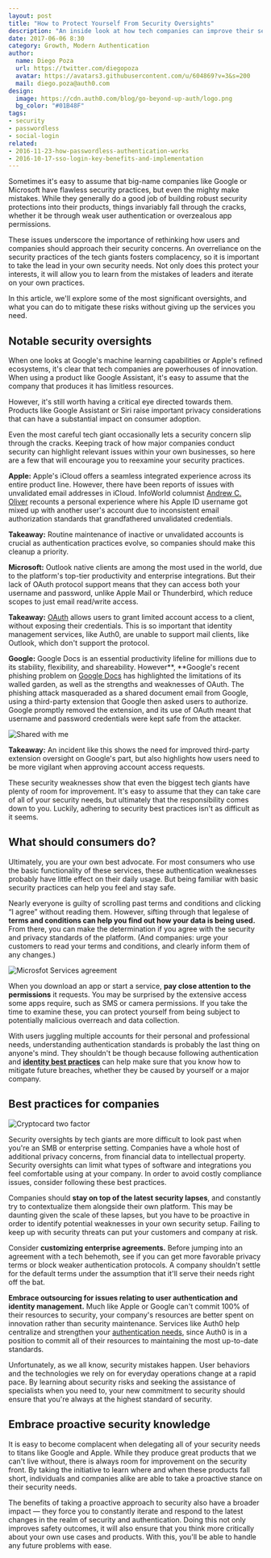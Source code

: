 ```yaml
---
layout: post
title: "How to Protect Yourself From Security Oversights"
description: "An inside look at how tech companies can improve their security — and what you can do to help yours, too"
date: 2017-06-06 8:30
category: Growth, Modern Authentication
author:
  name: Diego Poza
  url: https://twitter.com/diegopoza
  avatar: https://avatars3.githubusercontent.com/u/604869?v=3&s=200
  mail: diego.poza@auth0.com
design:
  image: https://cdn.auth0.com/blog/go-beyond-up-auth/logo.png
  bg_color: "#01B48F"
tags:
- security
- passwordless
- social-login
related:
- 2016-11-23-how-passwordless-authentication-works
- 2016-10-17-sso-login-key-benefits-and-implementation
---
```


Sometimes it's easy to assume that big-name companies like Google or Microsoft have flawless security practices, but even the mighty make mistakes. While they generally do a good job of building robust security protections into their products, things invariably fall through the cracks, whether it be through weak user authentication or overzealous app permissions.

These issues underscore the importance of rethinking how users and companies should approach their security concerns. An overreliance on the security practices of the tech giants fosters complacency, so it is important to take the lead in your own security needs. Not only does this protect your interests, it will allow you to learn from the mistakes of leaders and iterate on your own practices.

In this article, we'll explore some of the most significant oversights, and what you can do to mitigate these risks without giving up the services you need.

## Notable security oversights

When one looks at Google's machine learning capabilities or Apple's refined ecosystems, it's clear that tech companies are powerhouses of innovation. When using a product like Google Assistant, it's easy to assume that the company that produces it has limitless resources.

However, it's still worth having a critical eye directed towards them. Products like Google Assistant or Siri raise important privacy considerations that can have a substantial impact on consumer adoption.

Even the most careful tech giant occasionally lets a security concern slip through the cracks. Keeping track of how major companies conduct security can highlight relevant issues within your own businesses, so here are a few that will encourage you to reexamine your security practices.

**Apple:** Apple's iCloud offers a seamless integrated experience across its entire product line. However, there have been reports of issues with unvalidated email addresses in iCloud. InfoWorld columnist [Andrew C. Oliver](http://www.infoworld.com/article/3112124/security/the-catch-22-with-apple-security.html) recounts a personal experience where his Apple ID username got mixed up with another user's account due to inconsistent email authorization standards that grandfathered unvalidated credentials.

**Takeaway:** Routine maintenance of inactive or unvalidated accounts is crucial as authentication practices evolve, so companies should make this cleanup a priority.

**Microsoft:** Outlook native clients are among the most used in the world, due to the platform's top-tier productivity and enterprise integrations. But their lack of OAuth protocol support means that they can access both your username and password, unlike Apple Mail or Thunderbird, which reduce scopes to just email read/write access.

**Takeaway:** [OAuth](https://auth0.com/docs/protocols/oauth2) allows users to grant limited account access to a client, without exposing their credentials. This is so important that identity management services, like Auth0, are unable to support mail clients, like Outlook, which don't support the protocol.

**Google:** Google Docs is an essential productivity lifeline for millions due to its stability, flexibility, and shareability. However**, **Google's recent phishing problem on [Google Docs](https://auth0.com/blog/all-you-need-to-know-about-the-google-docs-phishing-attack/) has highlighted the limitations of its walled garden, as well as the strengths and weaknesses of OAuth. The phishing attack masqueraded as a shared document email from Google, using a third-party extension that Google then asked users to authorize. Google promptly removed the extension, and its use of OAuth meant that username and password credentials were kept safe from the attacker.

![Shared with me](https://cdn.auth0.com/blog/phish/sharedwithme.png)

**Takeaway:** An incident like this shows the need for improved third-party extension oversight on Google's part, but also highlights how users need to be more vigilant when approving account access requests.

These security weaknesses show that even the biggest tech giants have plenty of room for improvement. It's easy to assume that they can take care of all of your security needs, but ultimately that the responsibility comes down to you. Luckily, adhering to security best practices isn't as difficult as it seems.

## What should consumers do?

Ultimately, you are your own best advocate. For most consumers who use the basic functionality of these services, these authentication weaknesses probably have little effect on their daily usage. But being familiar with basic security practices can help you feel and stay safe.

Nearly everyone is guilty of scrolling past terms and conditions and clicking “I agree” without reading them. However, sifting through that legalese of **terms and conditions can help you find out how your data is being used.** From there, you can make the determination if you agree with the security and privacy standards of the platform. (And companies: urge your customers to read your terms and conditions, and clearly inform them of any changes.)

![Microsfot Services agreement](https://cdn.auth0.com/blog/microsft/servicesagreement.png)

When you download an app or start a service, **pay close attention to the permissions** it requests. You may be surprised by the extensive access some apps require, such as SMS or camera permissions. If you take the time to examine these, you can protect yourself from being subject to potentially malicious overreach and data collection.

With users juggling multiple accounts for their personal and professional needs, understanding authentication standards is probably the last thing on anyone's mind. They shouldn't be though because following authentication and [**identity best practices**](https://auth0.com/blog/personal-information-security-identity-guide/) can help make sure that you know how to mitigate future breaches, whether they be caused by yourself or a major company.

## Best practices for companies

![Cryptocard two factor](https://cdn.auth0.com/blog/companies/CryptoCard_two_factor.jpg)

Security oversights by tech giants are more difficult to look past when you're an SMB or enterprise setting. Companies have a whole host of additional privacy concerns, from financial data to intellectual property. Security oversights can limit what types of software and integrations you feel comfortable using at your company. In order to avoid costly compliance issues, consider following these best practices.

Companies should **stay on top of the latest security lapses**, and constantly try to contextualize them alongside their own platform. This may be daunting given the scale of these lapses, but you have to be proactive in order to identify potential weaknesses in your own security setup. Failing to keep up with security threats can put your customers and company at risk.

Consider **customizing enterprise agreements.** Before jumping into an agreement with a tech behemoth, see if you can get more favorable privacy terms or block weaker authentication protocols. A company shouldn't settle for the default terms under the assumption that it'll serve their needs right off the bat.

**Embrace outsourcing for issues relating to user authentication and identity management.** Much like Apple or Google can't commit 100% of their resources to security, your company's resources are better spent on innovation rather than security maintenance. Services like Auth0 help centralize and strengthen your [authentication needs](https://auth0.com/blog/5-reasons-your-company-needs-identity-and-access-management/), since Auth0 is in a position to commit all of their resources to maintaining the most up-to-date standards.

Unfortunately, as we all know, security mistakes happen. User behaviors and the technologies we rely on for everyday operations change at a rapid pace. By learning about security risks and seeking the assistance of specialists when you need to, your new commitment to security should ensure that you're always at the highest standard of security.

## Embrace proactive security knowledge

It is easy to become complacent when delegating all of your security needs to titans like Google and Apple. While they produce great products that we can't live without, there is always room for improvement on the security front. By taking the initiative to learn where and when these products fall short, individuals and companies alike are able to take a proactive stance on their security needs.

The benefits of taking a proactive approach to security also have a broader impact — they force you to constantly iterate and respond to the latest changes in the realm of security and authentication. Doing this not only improves safety outcomes, it will also ensure that you think more critically about your own use cases and products. With this, you'll be able to handle any future problems with ease.